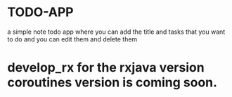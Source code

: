 # TODO-APP
a simple note todo app where you can add the title and tasks that you want to do and you can edit them and delete them

# develop_rx for the rxjava version coroutines version is coming soon.
